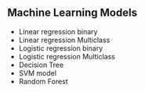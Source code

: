 ## Machine Learning Models

- Linear regression binary
- Linear regression Multiclass
- Logistic regression binary
- Logistic regression Multiclass
- Decision Tree 
- SVM model
- Random Forest
